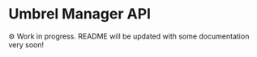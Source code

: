 # Umbrel Manager API

⚙️ Work in progress. README will be updated with some documentation very soon!